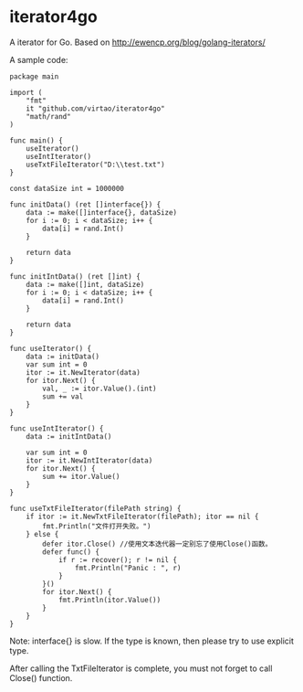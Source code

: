 iterator4go
===========

A iterator for Go. Based on http://ewencp.org/blog/golang-iterators/

A sample code:
```
package main

import (
    "fmt"
    it "github.com/virtao/iterator4go"
    "math/rand"
)

func main() {
    useIterator()
    useIntIterator()
    useTxtFileIterator("D:\\test.txt")
}

const dataSize int = 1000000

func initData() (ret []interface{}) {
    data := make([]interface{}, dataSize)
    for i := 0; i < dataSize; i++ {
        data[i] = rand.Int()
    }

    return data
}

func initIntData() (ret []int) {
    data := make([]int, dataSize)
    for i := 0; i < dataSize; i++ {
        data[i] = rand.Int()
    }

    return data
}

func useIterator() {
    data := initData()
    var sum int = 0
    itor := it.NewIterator(data)
    for itor.Next() {
        val, _ := itor.Value().(int)
        sum += val
    }
}

func useIntIterator() {
    data := initIntData()

    var sum int = 0
    itor := it.NewIntIterator(data)
    for itor.Next() {
        sum += itor.Value()
    }
}

func useTxtFileIterator(filePath string) {
    if itor := it.NewTxtFileIterator(filePath); itor == nil {
        fmt.Println("文件打开失败。")
    } else {
        defer itor.Close() //使用文本迭代器一定别忘了使用Close()函数。
        defer func() {
            if r := recover(); r != nil {
                fmt.Println("Panic : ", r)
            }
        }()
        for itor.Next() {
            fmt.Println(itor.Value())
        }
    }
}
```

Note:
interface{} is slow. If the type is known, then please try to use explicit type.

After calling the TxtFileIterator is complete, you must not forget to call Close() function.